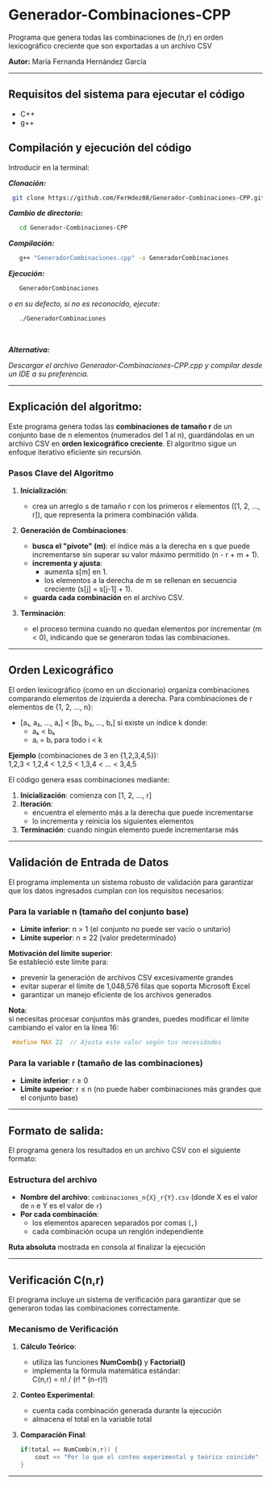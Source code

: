 # Generador-Combinaciones-CPP
Programa que genera todas las combinaciones de (n,r) en orden lexicográfico creciente que son exportadas a un archivo CSV

**Autor:** María Fernanda Hernández García

---
## Requisitos del sistema para ejecutar el código
 - C++
 - g++
 ## Compilación y ejecución del código


Introducir en la terminal:

***Clonación:***
  ```bash
   git clone https://github.com/FerHdez08/Generador-Combinaciones-CPP.git
```
***Cambio de directorio:***
```bash
   cd Generador-Combinaciones-CPP
```
***Compilación:***
```bash
   g++ "GeneradorCombinaciones.cpp" -o GeneradorCombinaciones
```
***Ejecución:***
```bash
   GeneradorCombinaciones
```
*o en su defecto, si no es reconocido, ejecute:*
```bash
   ./GeneradorCombinaciones
```
<br>

***Alternativa:*** <br>

*Descargar el archivo Generador-Combinaciones-CPP.cpp y compilar desde un IDE a su preferencia.*


---

## Explicación del algoritmo: 

Este programa genera todas las **combinaciones de tamaño r** de un conjunto base de n elementos (numerados del 1 al n), guardándolas en un archivo CSV en **orden lexicográfico creciente**. El algoritmo sigue un enfoque iterativo eficiente sin recursión.

###  Pasos Clave del Algoritmo

1. **Inicialización**:
   - crea un arreglo s de tamaño r con los primeros r elementos ([1, 2, ..., r]), que representa la primera combinación válida.

2. **Generación de Combinaciones**:
   - **busca el "pivote" (m)**: el índice más a la derecha en s que puede incrementarse sin superar su valor máximo permitido (n - r + m + 1).
   - **incrementa y ajusta**:
     - aumenta s[m] en 1.
     - los elementos a la derecha de m se rellenan en secuencia creciente (s[j] = s[j-1] + 1).
   - **guarda cada combinación** en el archivo CSV.

3. **Terminación**:
   - el proceso termina cuando no quedan elementos por incrementar (m < 0), indicando que se generaron todas las combinaciones.
---

##  Orden Lexicográfico
El orden lexicográfico (como en un diccionario) organiza combinaciones comparando elementos de izquierda a derecha. Para combinaciones de r elementos de {1, 2, ..., n}:

- [a₁, a₂, ..., aᵣ] < [b₁, b₂, ..., bᵣ] si existe un índice k donde:
  - aₖ < bₖ
  - aᵢ = bᵢ para todo i < k

**Ejemplo** (combinaciones de 3 en {1,2,3,4,5}):  
1,2,3 < 1,2,4 < 1,2,5 < 1,3,4 < ... < 3,4,5

El código genera esas combinaciones mediante:

1. **Inicialización**: comienza con [1, 2, ..., r]
2. **Iteración**:
   - encuentra el elemento más a la derecha que puede incrementarse
   - lo incrementa y reinicia los siguientes elementos
3. **Terminación**: cuando ningún elemento puede incrementarse más
---

##  Validación de Entrada de Datos

El programa implementa un sistema robusto de validación para garantizar que los datos ingresados cumplan con los requisitos necesarios:

### Para la variable n (tamaño del conjunto base)
- **Límite inferior**: n > 1 (el conjunto no puede ser vacío o unitario)
- **Límite superior**: n ≤ 22 (valor predeterminado)

**Motivación del límite superior**:  
Se estableció este límite para:
- prevenir la generación de archivos CSV excesivamente grandes
- evitar superar el límite de 1,048,576 filas que soporta Microsoft Excel
- garantizar un manejo eficiente de los archivos generados

**Nota**:  
si necesitas procesar conjuntos más grandes, puedes modificar el límite cambiando el valor en la línea 16:
```c
 #define MAX 22  // Ajusta este valor según tus necesidades
 ```

### Para la variable r (tamaño de las combinaciones)
- **Límite inferior**: r ≥ 0 
- **Límite superior**: r ≤ n (no puede haber combinaciones más grandes que el conjunto base)


---

## Formato de salida:

El programa genera los resultados en un archivo CSV con el siguiente formato:

### Estructura del archivo
- **Nombre del archivo**: `combinaciones_n{X}_r{Y}.csv` (donde X es el valor de `n` e Y es el valor de `r`)
- **Por cada combinación**:
  - los elementos aparecen separados por comas (`,`)
  - cada combinación ocupa un renglón independiente

**Ruta absoluta** mostrada en consola al finalizar la ejecución

---

## Verificación C(n,r)

El programa incluye un sistema de verificación para garantizar que se generaron todas las combinaciones correctamente.

### Mecanismo de Verificación
1. **Cálculo Teórico**:
   - utiliza las funciones **NumComb()** y **Factorial()**
   - implementa la fórmula matemática estándar: <br>
      C(n,r) = n! / (r! * (n-r)!)


2. **Conteo Experimental**:
   - cuenta cada combinación generada durante la ejecución
   - almacena el total en la variable total

3. **Comparación Final**:
   ```cpp
   if(total == NumComb(n,r)) {
       cout << "Por lo que el conteo experimental y teórico coincide" << endl;
   }

---
